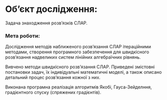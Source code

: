 # Об’єкт дослідження: 
Задача знаходження розв’язків СЛАР.

### Мета роботи: 
Дослідження методів наближеного розв’язання СЛАР ітераційними методами, створення програмного забезпечення для швидкісного розв’язання надвеликих систем лінійних алгебраїчних рівнянь.

Вивчено методи швидкісного розв’язання СЛАР. Приведені змістовні постановки задач, їх індивідуальні математичні моделі, а також описано детальний процес розв’язання кожної з них.

Виконана програмна реалізація алгоритмів Якобі, Гауса-Зейделння, градієнтного спуску (спряжених градієнтів). 
